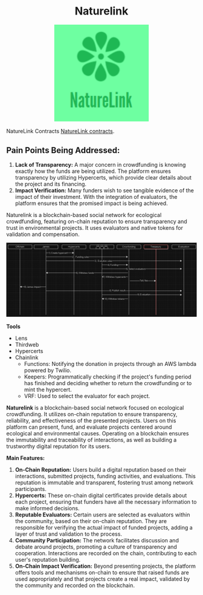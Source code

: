 <h1 align="center">Naturelink</h1>
<p align="center">
  <img src="https://github.com/chrisarevalo11/NatureLink/blob/main/images/logo.png" width="250" title="Green Gate Name Logo">
</p>

NatureLink Contracts [NatureLink contracts](https://github.com/salviega/naturelink-contracts).

## Pain Points Being Addressed:

1. **Lack of Transparency:** A major concern in crowdfunding is knowing exactly how the funds are being utilized. The platform ensures transparency by utilizing Hypercerts, which provide clear details about the project and its financing.
2. **Impact Verification:** Many funders wish to see tangible evidence of the impact of their investment. With the integration of evaluators, the platform ensures that the promised impact is being achieved.


Naturelink is a blockchain-based social network for ecological crowdfunding, featuring on-chain reputation to ensure transparency and trust in environmental projects. It uses evaluators and native tokens for validation and compensation.

<p align="center">
  <img src="https://github.com/chrisarevalo11/NatureLink/blob/main/images/natureLinkDiagram.png" width="800 " title="Green Gate Name Logo">
</p>

**Tools**
- Lens
- Thirdweb 
- Hypercerts
- Chainlink
   - Functions: Notifying the donation in projects through an AWS lambda powered by Twilio.
   - Keepers: Programmatically checking if the project's funding period has finished and deciding whether to return the crowdfunding or to mint the hypercert.
   - VRF: Used to select the evaluator for each project.


**Naturelink** is a blockchain-based social network focused on ecological crowdfunding. It utilizes on-chain reputation to ensure transparency, reliability, and effectiveness of the presented projects. Users on this platform can present, fund, and evaluate projects centered around ecological and environmental causes. Operating on a blockchain ensures the immutability and traceability of interactions, as well as building a trustworthy digital reputation for its users.

**Main Features:**

1. **On-Chain Reputation:** Users build a digital reputation based on their interactions, submitted projects, funding activities, and evaluations. This reputation is immutable and transparent, fostering trust among network participants.
2. **Hypercerts:** These on-chain digital certificates provide details about each project, ensuring that funders have all the necessary information to make informed decisions.
3. **Reputable Evaluators:** Certain users are selected as evaluators within the community, based on their on-chain reputation. They are responsible for verifying the actual impact of funded projects, adding a layer of trust and validation to the process.
4. **Community Participation:** The network facilitates discussion and debate around projects, promoting a culture of transparency and cooperation. Interactions are recorded on the chain, contributing to each user's reputation building.
5. **On-Chain Impact Verification:** Beyond presenting projects, the platform offers tools and mechanisms on-chain to ensure that raised funds are used appropriately and that projects create a real impact, validated by the community and recorded on the blockchain.
